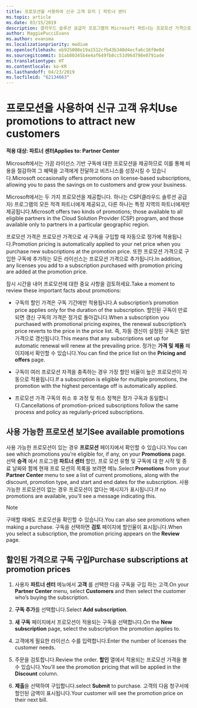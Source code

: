 ```yaml
---
title: 프로모션을 사용하여 신규 고객 유치 | 파트너 센터
ms.topic: article
ms.date: 03/15/2019
description: 클라우드 솔루션 공급자 프로그램의 Microsoft 파트너는 프로모션 가격으로 구독을 구입하여 그 절감 혜택을 고객에게 전달할 수 있습니다.
author: MaggiePucciEvans
ms.author: evansma
ms.localizationpriority: medium
ms.openlocfilehash: eb925008e19a1512cfb43b340d4ecfa6c16f0e0d
ms.sourcegitcommit: b1ab80345b4e4af649fb8cc51d96d798e0791ade
ms.translationtype: HT
ms.contentlocale: ko-KR
ms.lasthandoff: 04/23/2019
ms.locfileid: "62134663"
---
```

# <a name="use-promotions-to-attract-new-customers"></a><span data-ttu-id="4288d-103">프로모션을 사용하여 신규 고객 유치</span><span class="sxs-lookup"><span data-stu-id="4288d-103">Use promotions to attract new customers</span></span>  

<span data-ttu-id="4288d-104">**적용 대상: 파트너 센터**</span><span class="sxs-lookup"><span data-stu-id="4288d-104">**Applies to: Partner Center**</span></span>

<!--[FWLink: https://go.microsoft.com/fwlink/?linkid=852469]-->

<span data-ttu-id="4288d-105">Microsoft에서는 가끔 라이선스 기반 구독에 대한 프로모션을 제공하므로 이를 통해 비용을 절감하여 그 혜택을 고객에게 전달하고 비즈니스를 성장시킬 수 있습니다.</span><span class="sxs-lookup"><span data-stu-id="4288d-105">Microsoft occasionally offers promotions on license-based subscriptions, allowing you to pass the savings on to customers and grow your business.</span></span> 

<span data-ttu-id="4288d-106">Microsoft에서는 두 가지 프로모션을 제공합니다. 하나는 CSP(클라우드 솔루션 공급자) 프로그램의 모든 적격 파트너에게 제공되고, 다른 하나는 특정 지역의 파트너에게만 제공됩니다.</span><span class="sxs-lookup"><span data-stu-id="4288d-106">Microsoft offers two kinds of promotions; those available to all eligible partners in the Cloud Solution Provider (CSP) program, and those available only to partners in a particular geographic region.</span></span>

<span data-ttu-id="4288d-107">프로모션 가격은 프로모션 가격으로 새 구독을 구입할 때 자동으로 정가에 적용됩니다.</span><span class="sxs-lookup"><span data-stu-id="4288d-107">Promotion pricing is automatically applied to your net price when you purchase new subscriptions at the promotion price.</span></span> <span data-ttu-id="4288d-108">또한 프로모션 가격으로 구입한 구독에 추가하는 모든 라이선스는 프로모션 가격으로 추가됩니다.</span><span class="sxs-lookup"><span data-stu-id="4288d-108">In addition, any licenses you add to a subscription purchased with promotion pricing are added at the promotion price.</span></span> 

<span data-ttu-id="4288d-109">잠시 시간을 내어 프로모션에 대한 중요 사항을 검토하세요.</span><span class="sxs-lookup"><span data-stu-id="4288d-109">Take a moment to review these important facts about promotions:</span></span>

-   <span data-ttu-id="4288d-110">구독의 할인 가격은 구독 기간에만 적용됩니다.</span><span class="sxs-lookup"><span data-stu-id="4288d-110">A subscription’s promotion price applies only for the duration of the subscription.</span></span> <span data-ttu-id="4288d-111">할인된 구독이 만료되면 갱신 구독의 가격은 정가로 돌아갑니다.</span><span class="sxs-lookup"><span data-stu-id="4288d-111">When a subscription you purchased with promotional pricing expires, the renewal subscription’s price reverts to the price in the price list.</span></span> <span data-ttu-id="4288d-112">즉, 자동 갱신이 설정된 구독은 일반 가격으로 갱신됩니다.</span><span class="sxs-lookup"><span data-stu-id="4288d-112">This means that any subscriptions set up for automatic renewal will renew at the prevailing price.</span></span> <span data-ttu-id="4288d-113">정가는 **가격 및 제품** 페이지에서 확인할 수 있습니다.</span><span class="sxs-lookup"><span data-stu-id="4288d-113">You can find the price list on the **Pricing and offers** page.</span></span> 

-   <span data-ttu-id="4288d-114">구독이 여러 프로모션 자격을 충족하는 경우 가장 할인 비율이 높은 프로모션이 자동으로 적용됩니다.</span><span class="sxs-lookup"><span data-stu-id="4288d-114">If a subscription is eligible for multiple promotions, the promotion with the highest percentage off is automatically applied.</span></span>

-   <span data-ttu-id="4288d-115">프로모션 가격 구독의 취소 후 과정 및 취소 정책은 정가 구독과 동일합니다.</span><span class="sxs-lookup"><span data-stu-id="4288d-115">Cancellations of promotion-priced subscriptions follow the same process and policy as regularly-priced subscriptions.</span></span>

## <a name="see-available-promotions"></a><span data-ttu-id="4288d-116">사용 가능한 프로모션 보기</span><span class="sxs-lookup"><span data-stu-id="4288d-116">See available promotions</span></span>

<span data-ttu-id="4288d-117">사용 가능한 프로모션이 있는 경우 **프로모션** 페이지에서 확인할 수 있습니다.</span><span class="sxs-lookup"><span data-stu-id="4288d-117">You can see which promotions you’re eligible for, if any, on your **Promotions** page.</span></span> <span data-ttu-id="4288d-118">선택 **승격** 에서 프로그램 **파트너 센터** 할인, 프로 모션 유형 및 구독에 대 한 시작 및 종료 날짜와 함께 현재 프로 모션의 목록을 보려면 메뉴.</span><span class="sxs-lookup"><span data-stu-id="4288d-118">Select **Promotions** from your **Partner Center** menu to see a list of current promotions, along with the discount, promotion type, and start and end dates for the subscription.</span></span> <span data-ttu-id="4288d-119">사용 가능한 프로모션이 없는 경우 프로모션이 없다는 메시지가 표시됩니다.</span><span class="sxs-lookup"><span data-stu-id="4288d-119">If no promotions are available, you'll see a message indicating this.</span></span> 

> [!NOTE]  
> <span data-ttu-id="4288d-120">구매할 때에도 프로모션을 확인할 수 있습니다.</span><span class="sxs-lookup"><span data-stu-id="4288d-120">You can also see promotions when making a purchase.</span></span> <span data-ttu-id="4288d-121">구독을 선택하면 **검토** 페이지에 할인율이 표시됩니다.</span><span class="sxs-lookup"><span data-stu-id="4288d-121">When you select a subscription, the promotion pricing appears on the **Review** page.</span></span>

## <a name="purchase-subscriptions-at-promotion-prices"></a><span data-ttu-id="4288d-122">할인된 가격으로 구독 구입</span><span class="sxs-lookup"><span data-stu-id="4288d-122">Purchase subscriptions at promotion prices</span></span>

1. <span data-ttu-id="4288d-123">사용자 **파트너 센터** 메뉴에서 **고객** 를 선택한 다음 구독을 구입 하는 고객.</span><span class="sxs-lookup"><span data-stu-id="4288d-123">On your **Partner Center** menu, select **Customers** and then select the customer who’s buying the subscription.</span></span> 

2. <span data-ttu-id="4288d-124">**구독 추가**를 선택합니다.</span><span class="sxs-lookup"><span data-stu-id="4288d-124">Select **Add subscription**.</span></span>

3. <span data-ttu-id="4288d-125">**새 구독** 페이지에서 프로모션이 적용되는 구독을 선택합니다.</span><span class="sxs-lookup"><span data-stu-id="4288d-125">On the **New subscription** page, select the subscription the promotion applies to.</span></span>

4. <span data-ttu-id="4288d-126">고객에게 필요한 라이선스 수를 입력합니다.</span><span class="sxs-lookup"><span data-stu-id="4288d-126">Enter the number of licenses the customer needs.</span></span> 

5. <span data-ttu-id="4288d-127">주문을 검토합니다.</span><span class="sxs-lookup"><span data-stu-id="4288d-127">Review the order.</span></span> <span data-ttu-id="4288d-128">**할인** 열에서 적용되는 프로모션 가격을 볼 수 있습니다.</span><span class="sxs-lookup"><span data-stu-id="4288d-128">You'll see the promotion pricing that will be applied in the **Discount** column.</span></span>  

6.  <span data-ttu-id="4288d-129">**제출**을 선택하여 구입합니다.</span><span class="sxs-lookup"><span data-stu-id="4288d-129">select **Submit** to purchase.</span></span> <span data-ttu-id="4288d-130">고객의 다음 청구서에 할인된 금액이 표시됩니다.</span><span class="sxs-lookup"><span data-stu-id="4288d-130">Your customer will see the promotion price on their next bill.</span></span>  



